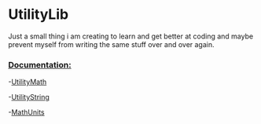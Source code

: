 # UtilityLib

Just a small thing i am creating to learn and get better at coding and maybe prevent myself from writing the same stuff over and over again.

### [Documentation:](Documentation)

-[UtilityMath](Documentation/UtilityMath.md)

-[UtilityString](Documentation/UtilityString.md)

-[MathUnits](Documentation/MathUnits.md)
